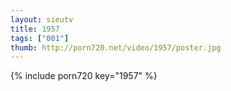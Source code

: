 ```yaml
--- 
layout: sieutv
title: 1957
tags: ["001"]
thumb: http://porn720.net/video/1957/poster.jpg
---
```

{% include porn720 key="1957" %} 
